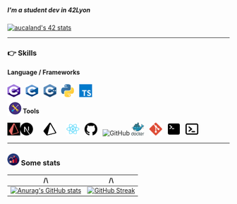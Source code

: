 ##### I'm a student dev in 42Lyon

[![aucaland's 42 stats](https://badge42.vercel.app/api/v2/clk5k9flf002508kxknlkaxyd/stats?cursusId=21&coalitionId=302)](https://github.com/JaeSeoKim/badge42)

---

### :point_right: Skills

#### Language / Frameworks

<img src="./assets/images/c--4.svg" width="29" height="29" alt ="c#" title="Typescript"/>&nbsp;&nbsp;
<img src="./assets/images/c-1.svg" width="29" height="29" alt ="c" title="Typescript"/>&nbsp;&nbsp;
<img src="./assets/images/c.svg" width="29" height="29" alt ="c++" title="Typescript"/>&nbsp;&nbsp;
<img src="./assets/images/python-5.svg" width="29" height="29" alt ="python" title="Typescript"/>&nbsp;&nbsp;
<img src="./assets/images/typescript.svg" width="29" height="29" alt ="typescript" title="Typescript"/>&nbsp;&nbsp;

#### <img src="./assets/images/tools.svg" style="float:left;margin-top:-15px;" width="35" height="35" alt ="typescript" title="Tools"/> Tools

<div style="position: relative">
    <img src="./assets/images/next-js.svg#gh-light-mode-only" width="29" height="29" alt ="next" title="Typescript"/>&nbsp;&nbsp;
    <img src="./assets/images/next-dark.svg#gh-dark-mode-only" style="float: left" width="29" height="29" alt ="next"                       title="Typescript"/>&nbsp;&nbsp;
    <img src="./assets/images/prisma-3.svg#gh-light-mode-only" width="29" height="29" alt ="prisma" title="Typescript"/>&nbsp;&nbsp;
    <img src="./assets/images/prisma-3-darkMode.svg#gh-dark-mode-only" style="position: absolute;top: 0; left: 0;" width="29" height="29" alt ="prisma"                 title="Typescript"/>&nbsp;&nbsp;
    <img src="./assets/images/react-2.svg" width="29" height="29" alt ="react" title="Typescript"/>&nbsp;&nbsp;
    <img src="./assets/images/25231.png#gh-light-mode-only" width="29" height="29" alt ="github" title="Typescript"/>&nbsp;&nbsp;
    <img alt="GitHub" width="30px" src="https://user-images.githubusercontent.com/3369400/139447912-e0f43f33-6d9f-45f8-be46-2df5bbc91289.png#gh-dark-mode-only"/>
    <img src="./assets/images/docker.svg" width="29" height="29" alt ="docker" title="Typescript"/>&nbsp;&nbsp;
    <img src="./assets/images/git-icon.svg" width="29" height="29" alt ="git" title="Typescript"/>&nbsp;&nbsp;
    <img src="./assets/images/terminal-light.png#gh-light-mode-only" width="29" height="29" alt ="git" title="Typescript"/>&nbsp;&nbsp;
    <img src="./assets/images/term-dark.svg#gh-dark-mode-only" width="29" height="29" alt ="git" title="Typescript"/>&nbsp;&nbsp;
    
</div>

---

### <img src="./assets/images/statistics-svgrepo-com.svg" width="27" height="27" alt ="typescript" title="Stats"/> Some stats

  /\                        |  /\
:-------------------------:|:-------------------------:
[![Anurag's GitHub stats](https://github-readme-stats.vercel.app/api?username=aucaland&show_icons=true&theme=radical)](https://github.com/anuraghazra/github-readme-stats) | [![GitHub Streak](https://github-readme-streak-stats.herokuapp.com/?user=aucaland&theme=nightowl)](https://git.io/streak-stats)
</div>

